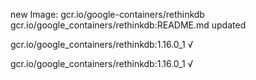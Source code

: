 new Image: gcr.io/google-containers/rethinkdb
gcr.io/google_containers/rethinkdb:README.md updated 

gcr.io/google_containers/rethinkdb:1.16.0_1 √

gcr.io/google_containers/rethinkdb:1.16.0_1 √

